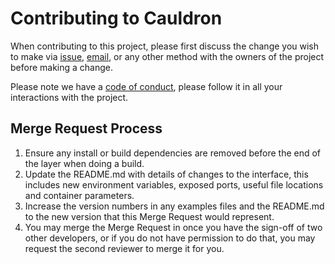 # Contributing to Cauldron

When contributing to this project, please first discuss the change you wish to make via [issue](https://gitlab.com/cauldronio/cauldron/-/issues/new), [email](mailto:contact@cauldron.io), or any other method with the owners of the project before making a change.

Please note we have a [code of conduct](CODE_OF_CONDUCT.md), please follow it in all your interactions with the project.

## Merge Request Process

1. Ensure any install or build dependencies are removed before the end of the layer when doing a build.
2. Update the README.md with details of changes to the interface, this includes new environment variables, exposed ports, useful file locations and container parameters.
3. Increase the version numbers in any examples files and the README.md to the new version that this Merge Request would represent.
4. You may merge the Merge Request in once you have the sign-off of two other developers, or if you do not have permission to do that, you may request the second reviewer to merge it for you.
